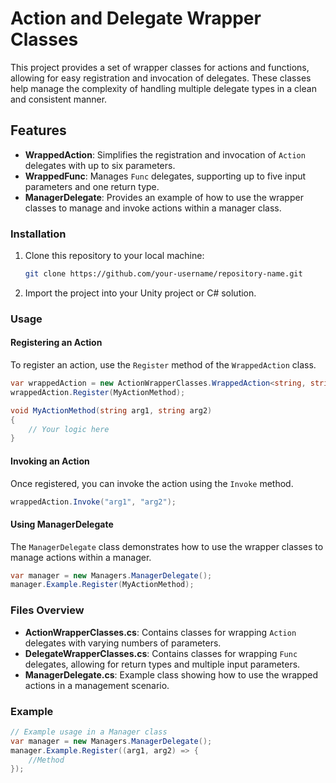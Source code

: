 # Action and Delegate Wrapper Classes

This project provides a set of wrapper classes for actions and functions, allowing for easy registration and invocation of delegates. These classes help manage the complexity of handling multiple delegate types in a clean and consistent manner.

## Features

- **WrappedAction**: Simplifies the registration and invocation of `Action` delegates with up to six parameters.
- **WrappedFunc**: Manages `Func` delegates, supporting up to five input parameters and one return type.
- **ManagerDelegate**: Provides an example of how to use the wrapper classes to manage and invoke actions within a manager class.

### Installation

1. Clone this repository to your local machine:
   ```bash
   git clone https://github.com/your-username/repository-name.git
   ```

2. Import the project into your Unity project or C# solution.

### Usage

#### Registering an Action

To register an action, use the `Register` method of the `WrappedAction` class.

```csharp
var wrappedAction = new ActionWrapperClasses.WrappedAction<string, string>();
wrappedAction.Register(MyActionMethod);

void MyActionMethod(string arg1, string arg2)
{
    // Your logic here
}
```

#### Invoking an Action

Once registered, you can invoke the action using the `Invoke` method.

```csharp
wrappedAction.Invoke("arg1", "arg2");
```

#### Using ManagerDelegate

The `ManagerDelegate` class demonstrates how to use the wrapper classes to manage actions within a manager.

```csharp
var manager = new Managers.ManagerDelegate();
manager.Example.Register(MyActionMethod);
```

### Files Overview

- **ActionWrapperClasses.cs**: Contains classes for wrapping `Action` delegates with varying numbers of parameters.
- **DelegateWrapperClasses.cs**: Contains classes for wrapping `Func` delegates, allowing for return types and multiple input parameters.
- **ManagerDelegate.cs**: Example class showing how to use the wrapped actions in a management scenario.

### Example

```csharp
// Example usage in a Manager class
var manager = new Managers.ManagerDelegate();
manager.Example.Register((arg1, arg2) => {
    //Method
});
```
